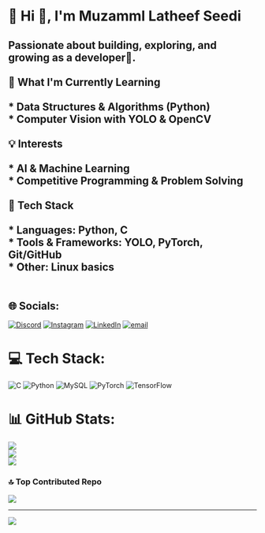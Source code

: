 # 💫 Hi 👋, I'm Muzamml Latheef Seedi
## Passionate about building, exploring, and growing as a developer🦾. <br><br>🌱 What I'm Currently Learning<br><br>* Data Structures & Algorithms (Python)<br>* Computer Vision with **YOLO & OpenCV** <br><br>💡 Interests<br><br>* AI & Machine Learning <br>* Competitive Programming & Problem Solving<br><br>🔧 Tech Stack<br><br>* **Languages**: Python, C<br>* **Tools & Frameworks**: YOLO,  PyTorch, Git/GitHub<br>* **Other**: Linux basics<br><br>


## 🌐 Socials:
[![Discord](https://img.shields.io/badge/Discord-%237289DA.svg?logo=discord&logoColor=white)](https://discord.gg/mr_muzml) [![Instagram](https://img.shields.io/badge/Instagram-%23E4405F.svg?logo=Instagram&logoColor=white)](https://instagram.com/mr__muzml) [![LinkedIn](https://img.shields.io/badge/LinkedIn-%230077B5.svg?logo=linkedin&logoColor=white)](https://www.linkedin.com/in/muzml-latheef6666/) [![email](https://img.shields.io/badge/Email-D14836?logo=gmail&logoColor=white)](mailto:muzamilbng@gmail.com) 

# 💻 Tech Stack:
![C](https://img.shields.io/badge/c-%2300599C.svg?style=for-the-badge&logo=c&logoColor=white) ![Python](https://img.shields.io/badge/python-3670A0?style=for-the-badge&logo=python&logoColor=ffdd54) ![MySQL](https://img.shields.io/badge/mysql-4479A1.svg?style=for-the-badge&logo=mysql&logoColor=white) ![PyTorch](https://img.shields.io/badge/PyTorch-%23EE4C2C.svg?style=for-the-badge&logo=PyTorch&logoColor=white) ![TensorFlow](https://img.shields.io/badge/TensorFlow-%23FF6F00.svg?style=for-the-badge&logo=TensorFlow&logoColor=white)
# 📊 GitHub Stats:
![](https://github-readme-stats.vercel.app/api?username=muzml&theme=radical&hide_border=false&include_all_commits=false&count_private=false)<br/>
![](https://nirzak-streak-stats.vercel.app/?user=muzml&theme=radical&hide_border=false)<br/>
![](https://github-readme-stats.vercel.app/api/top-langs/?username=muzml&theme=radical&hide_border=false&include_all_commits=false&count_private=false&layout=compact)

### 🔝 Top Contributed Repo
![](https://github-contributor-stats.vercel.app/api?username=muzml&limit=5&theme=radical&combine_all_yearly_contributions=true)

---
[![](https://visitcount.itsvg.in/api?id=muzml&icon=0&color=0)](https://visitcount.itsvg.in)

<!-- Proudly created with GPRM ( https://gprm.itsvg.in ) -->
